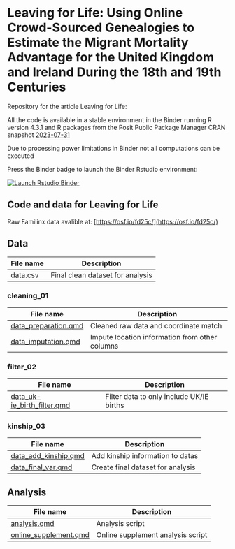 # Leaving for Life: Using Online Crowd-Sourced Genealogies to Estimate the Migrant Mortality Advantage for the United Kingdom and Ireland During the 18th and 19th Centuries

Repository for the article Leaving for Life:

All the code is available in a stable environment in the Binder running R version 4.3.1 and R packages from the Posit Public Package Manager CRAN snapshot [2023-07-31](https://packagemanager.posit.co/cran/2023-07-31/src/contrib/PACKAGES) 

Due to processing power limitations in Binder not all computations can be executed 

Press the Binder badge to launch the Binder Rstudio environment:

<!-- badges: start -->
[![Launch Rstudio Binder](http://mybinder.org/badge_logo.svg)](https://mybinder.org/v2/gh/olayabucaro/crowd-sourcing-MPIDR2023/main?urlpath=rstudio)
<!-- badges: end -->

## Code and data for Leaving for Life 

Raw Familinx data avalible at: [https://osf.io/fd25c/](https://osf.io/fd25c/)

## Data

| File name   | Description |
| ----------- | ----------- |
| data.csv   | Final clean dataset for analysis |

### cleaning_01

| File name   | Description |
| ----------- | ----------- |
| [data_preparation.qmd](https://github.com/olayabucaro/crowd-sourcing-MPIDR2023/blob/1bdd62fd995957aaf0fd4544f98429b3dd2e8eab/cleaning_01/data_preparation.md)  | Cleaned raw data and coordinate match |
| [data_imputation.qmd](https://github.com/olayabucaro/crowd-sourcing-MPIDR2023/blob/1bdd62fd995957aaf0fd4544f98429b3dd2e8eab/cleaning_01/data_imputation.md)   | Impute location information from other columns |


### filter_02

| File name   | Description |
| ----------- | ----------- |
| [data_uk-ie_birth_filter.qmd](https://github.com/olayabucaro/crowd-sourcing-MPIDR2023/blob/1bdd62fd995957aaf0fd4544f98429b3dd2e8eab/filter_02/data_uk-ie_birth_filter.md)  | Filter data to only include UK/IE births |


### kinship_03

| File name   | Description |
| ----------- | ----------- |
| [data_add_kinship.qmd](https://github.com/olayabucaro/crowd-sourcing-MPIDR2023/blob/1bdd62fd995957aaf0fd4544f98429b3dd2e8eab/kinship_03/data_add_kinship.md)  | Add kinship information to datas | 
| [data_final_var.qmd](https://github.com/olayabucaro/crowd-sourcing-MPIDR2023/blob/1bdd62fd995957aaf0fd4544f98429b3dd2e8eab/kinship_03/data_final_var.md)  | Create final dataset for analysis | 

## Analysis

| File name   | Description |
| ----------- | ----------- |
| [analysis.qmd](https://github.com/olayabucaro/crowd-sourcing-MPIDR2023/blob/07e939bfd3ac9f545aaebdae92ccbd866081b8fb/analysis/analysis.md)    | Analysis script |
| [online_supplement.qmd](https://github.com/olayabucaro/crowd-sourcing-MPIDR2023/blob/abfe306e41f9ec9d9173660f6f8671e4e3ea164a/analysis/online_supplement.md)    | Online supplement analysis script |

